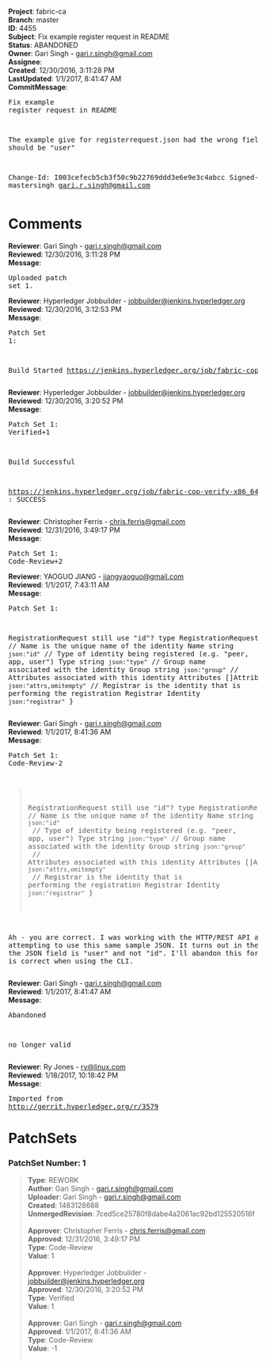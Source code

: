 <strong>Project</strong>: fabric-ca<br><strong>Branch</strong>: master<br><strong>ID</strong>: 4455<br><strong>Subject</strong>: Fix example register request in README<br><strong>Status</strong>: ABANDONED<br><strong>Owner</strong>: Gari Singh - gari.r.singh@gmail.com<br><strong>Assignee</strong>:<br><strong>Created</strong>: 12/30/2016, 3:11:28 PM<br><strong>LastUpdated</strong>: 1/1/2017, 8:41:47 AM<br><strong>CommitMessage</strong>:<br><pre>Fix example register request in README

The example give for registerrequest.json had
the wrong field:  "id" should be "user"

Change-Id: I003cefecb5cb3f50c9b22769ddd3e6e9e3c4abcc
Signed-off-by: mastersingh <gari.r.singh@gmail.com>
</pre><h1>Comments</h1><strong>Reviewer</strong>: Gari Singh - gari.r.singh@gmail.com<br><strong>Reviewed</strong>: 12/30/2016, 3:11:28 PM<br><strong>Message</strong>: <pre>Uploaded patch set 1.</pre><strong>Reviewer</strong>: Hyperledger Jobbuilder - jobbuilder@jenkins.hyperledger.org<br><strong>Reviewed</strong>: 12/30/2016, 3:12:53 PM<br><strong>Message</strong>: <pre>Patch Set 1:

Build Started https://jenkins.hyperledger.org/job/fabric-cop-verify-x86_64/221/</pre><strong>Reviewer</strong>: Hyperledger Jobbuilder - jobbuilder@jenkins.hyperledger.org<br><strong>Reviewed</strong>: 12/30/2016, 3:20:52 PM<br><strong>Message</strong>: <pre>Patch Set 1: Verified+1

Build Successful 

https://jenkins.hyperledger.org/job/fabric-cop-verify-x86_64/221/ : SUCCESS</pre><strong>Reviewer</strong>: Christopher Ferris - chris.ferris@gmail.com<br><strong>Reviewed</strong>: 12/31/2016, 3:49:17 PM<br><strong>Message</strong>: <pre>Patch Set 1: Code-Review+2</pre><strong>Reviewer</strong>: YAOGUO JIANG - jiangyaoguo@gmail.com<br><strong>Reviewed</strong>: 1/1/2017, 7:43:11 AM<br><strong>Message</strong>: <pre>Patch Set 1:

RegistrationRequest still use "id"?
type RegistrationRequest struct {
	// Name is the unique name of the identity
	Name string `json:"id"`
	// Type of identity being registered (e.g. "peer, app, user")
	Type string `json:"type"`
	// Group name associated with the identity
	Group string `json:"group"`
	// Attributes associated with this identity
	Attributes []Attribute `json:"attrs,omitempty"`
	// Registrar is the identity that is performing the registration
	Registrar Identity `json:"registrar"`
}</pre><strong>Reviewer</strong>: Gari Singh - gari.r.singh@gmail.com<br><strong>Reviewed</strong>: 1/1/2017, 8:41:36 AM<br><strong>Message</strong>: <pre>Patch Set 1: Code-Review-2

> RegistrationRequest still use "id"?
 > type RegistrationRequest struct {
 > // Name is the unique name of the identity
 > Name string `json:"id"`
 > // Type of identity being registered (e.g. "peer, app, user")
 > Type string `json:"type"`
 > // Group name associated with the identity
 > Group string `json:"group"`
 > // Attributes associated with this identity
 > Attributes []Attribute `json:"attrs,omitempty"`
 > // Registrar is the identity that is performing the registration
 > Registrar Identity `json:"registrar"`
 > }

Ah - you are correct.  I was working with the HTTP/REST API and attempting to use this same sample JSON.  It turns out in the REST API the JSON field is "user" and not "id".  I'll abandon this for now as it is correct when using the CLI.</pre><strong>Reviewer</strong>: Gari Singh - gari.r.singh@gmail.com<br><strong>Reviewed</strong>: 1/1/2017, 8:41:47 AM<br><strong>Message</strong>: <pre>Abandoned

no longer valid</pre><strong>Reviewer</strong>: Ry Jones - ry@linux.com<br><strong>Reviewed</strong>: 1/18/2017, 10:18:42 PM<br><strong>Message</strong>: <pre>Imported from http://gerrit.hyperledger.org/r/3579</pre><h1>PatchSets</h1><h3>PatchSet Number: 1</h3><blockquote><strong>Type</strong>: REWORK<br><strong>Author</strong>: Gari Singh - gari.r.singh@gmail.com<br><strong>Uploader</strong>: Gari Singh - gari.r.singh@gmail.com<br><strong>Created</strong>: 1483128688<br><strong>UnmergedRevision</strong>: 7ced5ce25780f8dabe4a2061ac92bd125520516f<br><br><strong>Approver</strong>: Christopher Ferris - chris.ferris@gmail.com<br><strong>Approved</strong>: 12/31/2016, 3:49:17 PM<br><strong>Type</strong>: Code-Review<br><strong>Value</strong>: 1<br><br><strong>Approver</strong>: Hyperledger Jobbuilder - jobbuilder@jenkins.hyperledger.org<br><strong>Approved</strong>: 12/30/2016, 3:20:52 PM<br><strong>Type</strong>: Verified<br><strong>Value</strong>: 1<br><br><strong>Approver</strong>: Gari Singh - gari.r.singh@gmail.com<br><strong>Approved</strong>: 1/1/2017, 8:41:36 AM<br><strong>Type</strong>: Code-Review<br><strong>Value</strong>: -1<br><br></blockquote>